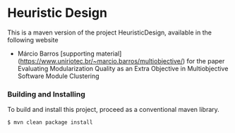 # Heuristic Design

This is a maven version of the project HeuristicDesign, available in the following website

   * Márcio Barros [supporting material] (https://www.uniriotec.br/~marcio.barros/multiobjective/) for the paper Evaluating
     Modularization Quality as an Extra Objective in Multiobjective Software Module Clustering

### Building and Installing

To build and install this project, proceed as a conventional maven library.

```console
$ mvn clean package install 
```

